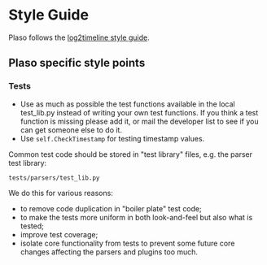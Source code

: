# Style Guide

Plaso follows the [log2timeline style guide](https://github.com/log2timeline/l2tdocs/blob/master/process/Style-guide.md).

## Plaso specific style points

### Tests

* Use as much as possible the test functions available in the local test_lib.py instead of writing your own test functions. If you think a test function is missing please add it, or mail the developer list to see if you can get someone else to do it.
* Use `self.CheckTimestamp` for testing timestamp values.

Common test code should be stored in "test library" files, e.g. the parser test library:

    tests/parsers/test_lib.py

We do this for various reasons:

* to remove code duplication in "boiler plate" test code;
* to make the tests more uniform in both look-and-feel but also what is tested;
* improve test coverage;
* isolate core functionality from tests to prevent some future core changes affecting the parsers and plugins too much.